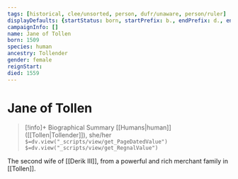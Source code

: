 ```yaml
---
tags: [historical, clee/unsorted, person, dufr/unaware, person/ruler]
displayDefaults: {startStatus: born, startPrefix: b., endPrefix: d., endStatus: died}
campaignInfo: []
name: Jane of Tollen
born: 1509
species: human
ancestry: Tollender
gender: female
reignStart:
died: 1559
---
```

# Jane of Tollen
>[!info]+ Biographical Summary
>[[Humans|human]]  ([[Tollen|Tollender]]), she/her
>`$=dv.view("_scripts/view/get_PageDatedValue")`
>`$=dv.view("_scripts/view/get_RegnalValue")`

The second wife of [[Derik III]], from a powerful and rich merchant family in [[Tollen]].
